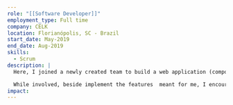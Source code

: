 ```yaml
---
role: "[[Software Developer]]"
employment_type: Full time
company: CELK
location: Florianópolis, SC - Brazil
start_date: May-2019
end_date: Aug-2019
skills:
  - Scrum
description: |
  Here, I joined a newly created team to build a web application (composed by a Java 8 REST API, an AngularJS frontend and a PostgreSQL database) designed to support the management of ambulance's operations throughout the state of Santa Catarina.

  While involved, beside implement the features  meant for me, I encouraged the adoption of scrum methodology and helped to develop feedback culture.
impact:
---
```

